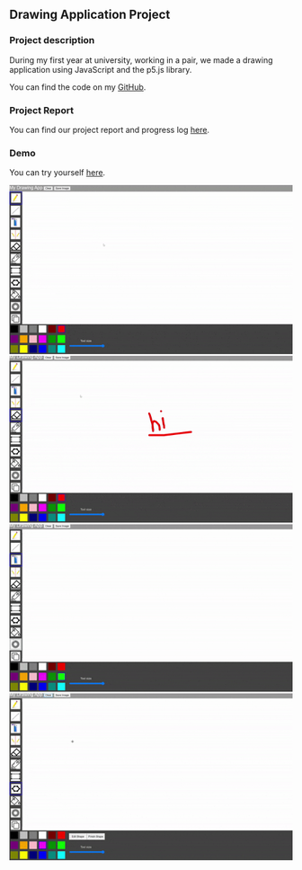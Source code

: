 ## Drawing Application Project 

### Project description
During my first year at university, working in a pair, we made a drawing application using JavaScript and the p5.js library. 

You can find the code on my [GitHub](https://github.com/ysmnpksy/drawing_application).

### Project Report

You can find our project report and progress log [here](pdf/DrawingAppReport.pdf).

### Demo

You can try yourself [here](http://igor.gold.ac.uk/~ypaks001/drawingApp/).

<img src="images/cloneDemo.gif"/>

<img src="images/sprayDemo.gif"/>

<img src="images/kalidoscopeDemo.gif"/>

<img src="images/mirrorDemo.gif"/>
